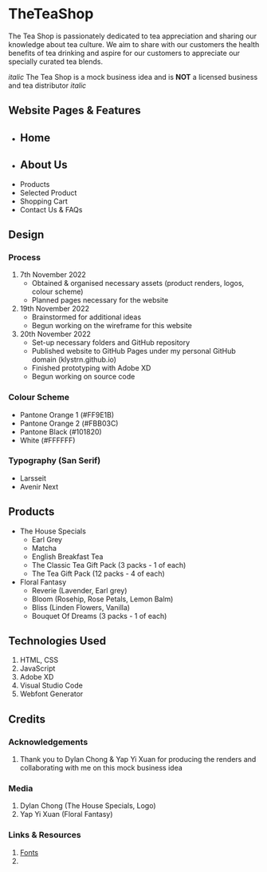 # TheTeaShop #
The Tea Shop is passionately dedicated to tea appreciation and sharing our knowledge about tea culture.
We aim to share with our customers the health benefits of tea drinking and aspire for our customers to appreciate our specially curated tea blends.

_italic_ The Tea Shop is a mock business idea and is __NOT__ a licensed business and tea distributor _italic_

## Website Pages & Features ##
- Home 
    - 
- About Us
    - 
- Products
- Selected Product
- Shopping Cart
- Contact Us & FAQs

## Design ##
### Process ###
1. 7th November 2022 
    - Obtained & organised necessary assets (product renders, logos, colour scheme)
    - Planned pages necessary for the website
2. 19th November 2022 
    - Brainstormed for additional ideas
    - Begun working on the wireframe for this website
3. 20th November 2022
    - Set-up necessary folders and GitHub repository
    - Published website to GitHub Pages under my personal GitHub domain (klystrn.github.io)
    - Finished prototyping with Adobe XD
    - Begun working on source code

### Colour Scheme ###
- Pantone Orange 1 (#FF9E1B)
- Pantone Orange 2 (#FBB03C)
- Pantone Black (#101820)
- White (#FFFFFF)

### Typography (San Serif) ###
- Larsseit
- Avenir Next

## Products ###
- The House Specials
    - Earl Grey
    - Matcha
    - English Breakfast Tea
    - The Classic Tea Gift Pack (3 packs - 1 of each)
    - The Tea Gift Pack (12 packs - 4 of each)
- Floral Fantasy
    - Reverie (Lavender, Earl grey)
    - Bloom (Rosehip, Rose Petals, Lemon Balm)
    - Bliss (Linden Flowers, Vanilla)
    - Bouquet Of Dreams (3 packs - 1 of each)

## Technologies Used ##
1. HTML, CSS
2. JavaScript
3. Adobe XD
5. Visual Studio Code
6. Webfont Generator

## Credits ##
### Acknowledgements ###
1. Thank you to Dylan Chong & Yap Yi Xuan for producing the renders and collaborating with me on this mock business idea

### Media ###
1. Dylan Chong (The House Specials, Logo)
2. Yap Yi Xuan (Floral Fantasy)

### Links & Resources ###
1. [Fonts](https://www.fontsquirrel.com)
2. 